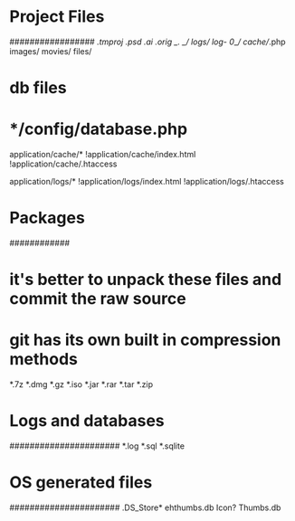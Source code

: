 # Project Files #
#################
*.tmproj
*.psd
*.ai
*.orig
_*.*
_*/
logs/
log-
0*_*/
*cache*/*.php
images/
movies/
files/
# db files #
# */config/database.php

application/cache/*
!application/cache/index.html
!application/cache/.htaccess

application/logs/*
!application/logs/index.html
!application/logs/.htaccess


# Packages #
############
# it's better to unpack these files and commit the raw source
# git has its own built in compression methods
*.7z
*.dmg
*.gz
*.iso
*.jar
*.rar
*.tar
*.zip

# Logs and databases #
######################
*.log
*.sql
*.sqlite

# OS generated files #
######################
.DS_Store*
ehthumbs.db
Icon?
Thumbs.db